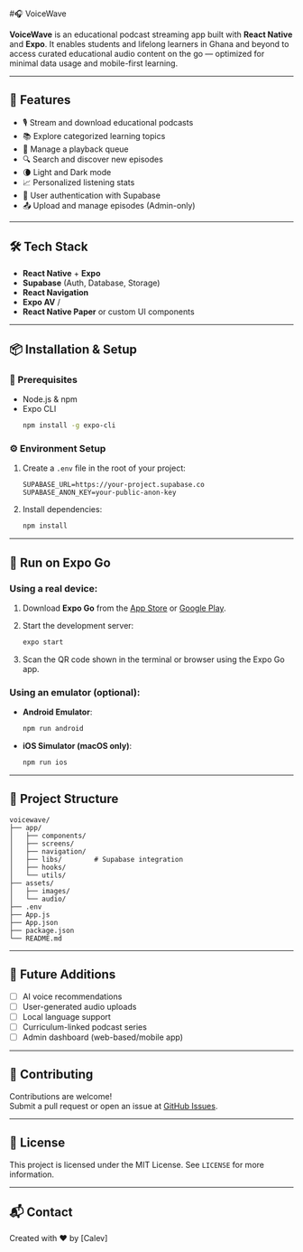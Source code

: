 #🎧 VoiceWave

**VoiceWave** is an educational podcast streaming app built with **React Native** and **Expo**. It enables students and lifelong learners in Ghana and beyond to access curated educational audio content on the go — optimized for minimal data usage and mobile-first learning.

---

## 🚀 Features

- 🎙️ Stream and download educational podcasts
- 📚 Explore categorized learning topics
- 🧾 Manage a playback queue
- 🔍 Search and discover new episodes
- 🌘 Light and Dark mode
- 📈 Personalized listening stats
- 🔐 User authentication with Supabase
- 📤 Upload and manage episodes (Admin-only)

---

## 🛠 Tech Stack

- **React Native** + **Expo**
- **Supabase** (Auth, Database, Storage)
- **React Navigation**
- **Expo AV** /
- **React Native Paper** or custom UI components

---

## 📦 Installation & Setup

### 🔧 Prerequisites

- Node.js & npm
- Expo CLI  
  ```bash
  npm install -g expo-cli
  ```


### ⚙️ Environment Setup

1. Create a `.env` file in the root of your project:

   ```env
   SUPABASE_URL=https://your-project.supabase.co
   SUPABASE_ANON_KEY=your-public-anon-key
   ```

2. Install dependencies:

   ```bash
   npm install
   ```

---

## 📱 Run on Expo Go

### Using a real device:

1. Download **Expo Go** from the [App Store](https://apps.apple.com/app/expo-go/id982107779) or [Google Play](https://play.google.com/store/apps/details?id=host.exp.exponent).
2. Start the development server:

   ```bash
   expo start
   ```

3. Scan the QR code shown in the terminal or browser using the Expo Go app.

### Using an emulator (optional):

- **Android Emulator**:
  ```bash
  npm run android
  ```
- **iOS Simulator (macOS only)**:
  ```bash
  npm run ios
  ```

---

## 📁 Project Structure

```
voicewave/
├── app/
│   ├── components/
│   ├── screens/
│   ├── navigation/
│   ├── libs/        # Supabase integration
│   ├── hooks/
│   └── utils/
├── assets/
│   ├── images/
│   └── audio/
├── .env
├── App.js
├── App.json
├── package.json
└── README.md
```

---

## 🧠 Future Additions

- [ ] AI voice recommendations
- [ ] User-generated audio uploads
- [ ] Local language support
- [ ] Curriculum-linked podcast series
- [ ] Admin dashboard (web-based/mobile app)

---

## 🤝 Contributing

Contributions are welcome!  
Submit a pull request or open an issue at [GitHub Issues](https://github.com/semekork/VoiceWave/issues).

---

## 📄 License

This project is licensed under the MIT License. See `LICENSE` for more information.

---

## 📬 Contact

Created with ❤️ by [Calev] 
